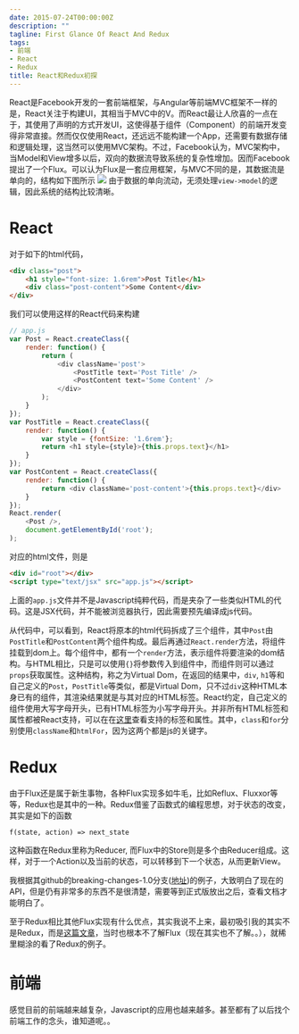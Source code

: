 ```yaml
---
date: 2015-07-24T00:00:00Z
description: ""
tagline: First Glance Of React And Redux
tags:
- 前端
- React
- Redux
title: React和Redux初探
---
```


React是Facebook开发的一套前端框架，与Angular等前端MVC框架不一样的是，React关注于构建UI，其相当于MVC中的V。而React最让人欣喜的一点在于，其使用了声明的方式开发UI，这使得基于组件（Component）的前端开发变得非常直接。然而仅仅使用React，还远远不能构建一个App，还需要有数据存储和逻辑处理，这当然可以使用MVC架构。不过，Facebook认为，MVC架构中，当Model和View增多以后，双向的数据流导致系统的复杂性增加。因而Facebook提出了一个Flux。可以认为Flux是一套应用框架，与MVC不同的是，其数据流是单向的，结构如下图所示 ![](/static/content/images/flux-simple-f8-diagram-explained-1300w.png)
由于数据的单向流动，无须处理`view->model`的逻辑，因此系统的结构比较清晰。

# React
对于如下的html代码，

```html
<div class="post">
    <h1 style="font-size: 1.6rem">Post Title</h1>
    <div class="post-content">Some Content</div>
</div>
```
我们可以使用这样的React代码来构建

```js
// app.js
var Post = React.createClass({
    render: function() {
        return (
            <div className='post'>
                <PostTitle text='Post Title' />
                <PostContent text='Some Content' />
            </div>
        );
    }
});
var PostTitle = React.createClass({
    render: function() {
        var style = {fontSize: '1.6rem'};
        return <h1 style={style}>{this.props.text}</h1>
    }
});
var PostContent = React.createClass({
    render: function() {
        return <div className='post-content'>{this.props.text}</div>
    }
});
React.render(
    <Post />,
    document.getElementById('root');
);
```
对应的html文件，则是

```html
<div id="root"></div>
<script type="text/jsx" src="app.js"></script>
```
上面的`app.js`文件并不是Javascript纯粹代码，而是夹杂了一些类似HTML的代码。这是JSX代码，并不能被浏览器执行，因此需要预先编译成js代码。

从代码中，可以看到，React将原本的html代码拆成了三个组件，其中`Post`由`PostTitle`和`PostContent`两个组件构成。最后再通过`React.render`方法，将组件挂载到dom上。每个组件中，都有一个`render`方法，表示组件将要渲染的dom结构。与HTML相比，只是可以使用`{}`将参数传入到组件中，而组件则可以通过`props`获取属性。这种结构，称之为Virtual Dom，在返回的结果中，`div`, `h1`等和自己定义的`Post`，`PostTitle`等类似，都是Virtual Dom，只不过`div`这种HTML本身已有的组件，其渲染结果就是与其对应的HTML标签。React约定，自己定义的组件使用大写字母开头，已有HTML标签为小写字母开头。并非所有HTML标签和属性都被React支持，可以在在[这里][react-tags]查看支持的标签和属性。其中，`class`和`for`分别使用`className`和`htmlFor`，因为这两个都是js的关键字。

# Redux
由于Flux还是属于新生事物，各种Flux实现多如牛毛，比如Reflux、Fluxxor等等，Redux也是其中的一种。Redux借鉴了函数式的编程思想，对于状态的改变，其实是如下的函数

````
f(state, action) => next_state
````
这种函数在Redux里称为Reducer, 而Flux中的Store则是多个由Reducer组成。这样，对于一个Action以及当前的状态，可以转移到下一个状态，从而更新View。

我根据其github的breaking-changes-1.0分支([地址][redux-repo])的例子，大致明白了现在的API，但是仍有非常多的东西不是很清楚，需要等到正式版放出之后，查看文档才能明白了。

至于Redux相比其他Flux实现有什么优点，其实我说不上来，最初吸引我的其实不是Redux，而是[这篇文章][react-europe]，当时也根本不了解Flux（现在其实也不了解。。），就稀里糊涂的看了Redux的例子。

# 前端
感觉目前的前端越来越复杂，Javascript的应用也越来越多。甚至都有了以后找个前端工作的念头，谁知道呢。。

[react-tags]: https://facebook.github.io/react/docs/tags-and-attributes.html
[redux-repo]: https://github.com/gaearon/redux/tree/breaking-changes-1.0
[react-europe]: http://react-china.org/t/reacteurope-conf/1662